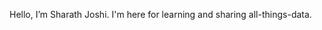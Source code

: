 Hello, I’m Sharath Joshi. I'm here for learning and sharing all-things-data.

<!---
sharathsjoshi/sharathsjoshi is a ✨ special ✨ repository because its `README.md` (this file) appears on your GitHub profile.
You can click the Preview link to take a look at your changes.
--->
